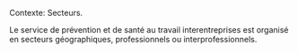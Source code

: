 Contexte: Secteurs.

Le service de prévention et de santé au travail interentreprises est organisé en secteurs géographiques, professionnels ou interprofessionnels.